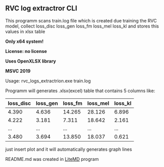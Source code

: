 ## RVC log extractror CLI

This programm scans train.log file which is created due training the RVC model, collect loss_disc loss_gen loss_fm loss_mel loss_kl and stores this values in xlsx table

**Only x64 system!**

**License: no license**

**Uses OpenXLSX library**

**MSVC 2019**

Usage: rvc_logs_extractrion.exe train.log

Programm will generates .xlsx(excel) table that contains 5 columns like:

|loss_disc|loss_gen|loss_fm|loss_mel|loss_kl|
|-|-|-|-|-|
|4.390|4.636|14.265|28.126|6.896|
|4.222|3.181|7.311|18.642|2.161|
|...|...|...|...|...|
|3.480|3.694|13.850|18.037|0.621|

just insert plot and it will automatically generates graph lines

README.md was created in [LiteMD](https://github.com/anrej0705/LiteMD/releases) program
